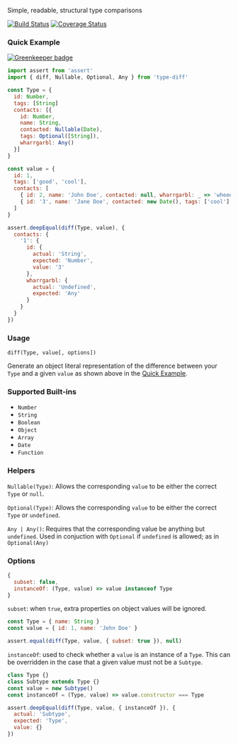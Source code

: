 Simple, readable, structural type comparisons

[![Build Status](https://travis-ci.org/thebearingedge/type-diff.svg?branch=master)](https://travis-ci.org/thebearingedge/type-diff)
[![Coverage Status](https://coveralls.io/repos/github/thebearingedge/type-diff/badge.svg?branch=master)](https://coveralls.io/github/thebearingedge/type-diff?branch=master)

### Quick Example

[![Greenkeeper badge](https://badges.greenkeeper.io/thebearingedge/type-diff.svg)](https://greenkeeper.io/)

```js
import assert from 'assert'
import { diff, Nullable, Optional, Any } from 'type-diff'

const Type = {
  id: Number,
  tags: [String]
  contacts: [{
    id: Number,
    name: String,
    contacted: Nullable(Date),
    tags: Optional([String]),
    wharrgarbl: Any()
  }]
}

const value = {
  id: 1,
  tags: ['good', 'cool'],
  contacts: [
    { id: 2, name: 'John Doe', contacted: null, wharrgarbl: _ => 'wheee' },
    { id: '3', name: 'Jane Doe', contacted: new Date(), tags: ['cool'] }
  ]
}

assert.deepEqual(diff(Type, value), {
  contacts: {
    '1': {
      id: {
        actual: 'String',
        expected: 'Number',
        value: '3'
      },
      wharrgarbl: {
        actual: 'Undefined',
        expected: 'Any'
      }
    }
  }
})
```
### Usage

`diff(Type, value[, options])`

Generate an object literal representation of the difference between your `Type` and a given `value` as shown above in the [Quick Example](#quick-example).

### Supported Built-ins

- `Number`
- `String`
- `Boolean`
- `Object`
- `Array`
- `Date`
- `Function`

### Helpers

`Nullable(Type)`: Allows the corresponding `value` to be either the correct `Type` or `null`.

`Optional(Type)`: Allows the corresponding `value` to be either the correct `Type` or `undefined`.

`Any | Any()`: Requires that the corresponding value be anything but `undefined`. Used in conjuction with `Optional` if `undefined` is allowed; as in `Optional(Any)`

### Options

```js
{
  subset: false,
  instanceOf: (Type, value) => value instanceof Type
}
```

`subset`: when `true`, extra properties on object values will be ignored.

```js
const Type = { name: String }
const value = { id: 1, name: 'John Doe' }

assert.equal(diff(Type, value, { subset: true }), null)
```

`instanceOf`: used to check whether a `value` is an instance of a `Type`. This can be overridden in the case that a given value must not be a `Subtype`.

```js
class Type {}
class Subtype extends Type {}
const value = new Subtype()
const instanceOf = (Type, value) => value.constructor === Type

assert.deepEqual(diff(Type, value, { instanceOf }), {
  actual: 'Subtype',
  expected: 'Type',
  value: {}
})
```
